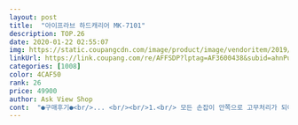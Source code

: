 ```yaml
---
layout: post 
title:  "아이프라브 하드캐리어 MK-7101" 
description: TOP.26 
date: 2020-01-22 02:55:07 
img: https://static.coupangcdn.com/image/product/image/vendoritem/2019/05/31/4687590642/5dc20646-e225-4c22-b641-90588c475dc4.jpg 
linkUrl: https://link.coupang.com/re/AFFSDP?lptag=AF3600438&subid=ahnPublicAsk&pageKey=213819085&itemId=73354120&vendorItemId=4687590642&traceid=V0-113-ea91869a2ff93c3c 
categories: [1008] 
color: 4CAF50 
rank: 26 
price: 49900 
author: Ask View Shop 
cont:  "●구매후기●<br/>... <br/><br/>1.<br/> 모든 손잡이 안쪽으로 고무처리가 되어있어<br/>1.<br/> 확장부위 박음질불량ㅡ 지퍼옆 천이 박혀 있어  뜯어질까봐 걱정됩니다<br/>2.<br/> 내부 AS위한 지퍼 뒤집어 박힘 ㅡ개인적으론 상관없습니다<br/>2.<br/> 캐리어 핸들 3단조작도 편하고,  확장시 다른가방처럼 옆 기둥사이즈가<br/>2018년11월 중순에 제주도 4박 5일<br/>20사즈는 겨울이나 긴여행은 작은거 같아<br/>24사이즈 20사이즈 둘다 별문제없이<br/>3.<br/> 내부속 나사 하나가 그냥돌아다님 ㅡ딸그락 소리가 나서 어쩔수없이 열어봤습니다.<br/> 그런데 나사하나가 굴러다니더군요 여기저기 살펴보았으나<br/>3.<br/> 외관 디자인, 색상, 강도 모두 좋습니다.<br/><br/>4.<br/> 나사박힌 구멍 틀이 깨진듯이 되어있어 부서질까 걱정됨ㅡ 틀이 안맞는데 나사가 허당으로 박힌느낌? 핸들연장되는위치입니다.<br/><br/>5.<br/> 내부 Y 고정벨트 박음질이 덜되어있고, 실이끊어져 풀려있습니다ㅡ<br/>6월 20~22일<br/>8월 23일에 괌으로 늦은 여름휴가 다녀왔어요.<br/><br/>~~~~~~~~~~~~~~<br/>~~~~~~~~~~~~~~~~~~~~~~~~~<br/>☆☆☆☆☆♧♧☆♧♧♧♧♧♧♧♧♧♧♧<br/>♤☆♧♤☆♧♤☆♧♤☆♧♤☆♧<br/>가격 저렴한거치곤 실용성 있는 제품입니다.<br/><br/>가격이 저렴하고 상품평도 좋아서 무사히 다녀올거라 기대해봅니다.<br/><br/>가방끈 조절하듯 줄어듭니다<br/>걱정없이 쇼핑했어요.<br/><br/>걱정했는데 무사히 잘 받았고요<br/>고급스럽거나 진하고 깊은 느낌의 와인색은<br/>곧 있을 여름휴가때도  잘 사용할수 있을거 같네요.<br/><br/>괌으로 5박6일 아들과 둘이 여행 다녀왔습니다.<br/><br/>괌은 마국령이라 입국심사 까다롭다해서 아예<br/>괜찮은 제품인거 같아요.<br/><br/>구매하시는 분들 도움되시길 바래요.<br/><br/>궁금한건 오늘 어쩔수없이 출국하여  사용했습니다<br/>궁금해 하시는 분들을 위해서 실제와<br/>그런데 다녀온후에 보니 스크레치가 거의<br/>그리고 가방걸이 ㅋㅋㅋ<br/>그리고, 핸들 흔들거림이 거의없습니다.<br/><br/>그저 비싸고 이쁜거보다 많이 팔리고 상품평 좋은 걸로 구입했어요.<br/><br/>끌고서 이번엔 커버를 씌우지 않고 갔어요.<br/><br/>나왔습니다.<br/><br/>날씨가 예측할 수 없다고 하길래 큰<br/>넣어서 수화물에 맡겼는데요.<br/><br/>눈에 확 띄는 색이 아닌 은은한 느낌이랄까요.<br/><br/>다녀왔어요.<br/><br/>다들 구매한다고 했습니다<br/>다른상품평에 있듯 밴드가 아니지만  늘이고 줄이는것은  맨위에 끈만잡아 당기면<br/>다시 24 크기로 좀 더 큰걸로 재주문 했습니다.<br/><br/>다음 주 블라디보스톡 여행 예정이라<br/>다음엔 잠금하고 가봐야겠어요.<br/><br/>다행이 빠진곳은 없네요, 예비용일까요? ?<br/>다행히 두개 다 물건에 흠집 하나 없이 빠른배송으로 잘 도착했구요.<br/><br/>다행히 전혀 파손되지 않고 온전히 잘 다녀왔어요.<br/><br/>단점... <br/>... <br/>     사진참고<br/>더스티레드 색상은 잘 주문하지 않으셔서<br/>돌아올때 작은병사이즈 소주를 선물받아<br/>되는거였어요.<br/><br/>등 부피있는 물건도 확장해서 넣으니 용량 부족하지 않게 다 담아 올수 있어서 좋았어요.<br/><br/>딱 라떼색깔이라 보시면 됩니다<br/>또한 기둥이  알루미늄 느낌이 아니어서  빛 반사로 인해 고급스럽습니다<br/>라떼골드  색상 맘에 듭니다.<br/><br/>락설정 아들이 도와줬는데<br/>만족스러워요.<br/><br/>먼저 구매를 하구요.<br/><br/>먼저 다녀오신 분들의 의견 신뢰해 보려구요.<br/><br/>목요일출국이라 급하게 화요일 주문후 빠른배송요청하여<br/>무지 쉬워서 여자 혼자서도 잘할듯요.<br/><br/>뭇튼 상품평 좋고 라떼 한 잔 하는 듯한 느낌의 색깔이라<br/>뭐 가격이 착하니 세개다 구입해서 용도별로<br/>바퀴도 살짝 적당히 소리나고 부드럽게 잘 굴러갑니다.<br/><br/>바퀴도 잘 굴러가구오.<br/><br/>배송은빠릅니다  정말감사합니다.<br/><br/>백화점 입점 브랜드라 믿고샀습니다<br/>번호를 잘못받아적어서 없는번호라고 나오네요ㅠㅠ<br/>베이지보다는 좀 더 진해서 더 좋네요.<br/><br/>벨트끈이 바로 고리 라는거.<br/><br/>별로 스크레치 나지 않고 깨끗한 상태로<br/>보관도 용이하네요.<br/><br/>사용하고 싶네요.<br/><br/>사용후기는 또 올리겠습니다<br/>사진은 미묘한차이는 있지만 실제색상과 흡사하도록<br/>살짝 당겨서 끈이 나오면 끈을 다른손으로 잡아 그 끈에 걸면<br/>살짝 흠도 나야 여행가는 기분 난다나ㅋ<br/>새 캐리어라 커버 사서 씌웠더니 스크래치 걱정할 필요도 없었구요.<br/><br/>색이 참 궁금했는데<br/>선물많이 사게되면 자크풀면 또 용량이 커지니<br/>손잡이는 이단이고 조금 흔들리기는 하지만<br/>수요일날 잘 수령하였습니다<br/>수하물에 실었는데요~<br/>스크레치 나는지 보려면 커버 안 씌어야 하는데 새거라<br/>스크레치 시험상 커버 씌우지 않고<br/>스크레치 하나 없이 좋은 제품으로 왔네요.<br/><br/>신경써서 찍어서 올렸으니 참고하세요.<br/><br/>아니고 그냥 무난한 색상입니다.<br/><br/>아들은 20사이즈  전 24사이즈로.<br/><br/>아들은 라떼골드 작은 캐리어, 나는 빨간 캐리어<br/>아직도 미련하게 갖고 있었네요.<br/><br/>안난거 있죠.<br/><br/>안에 포개 넣으면 수납하기도 쉬울테니까요.<br/><br/>앞으로도 백화점 판매 제품답게 작은부분도 세심하게 신경써주셔야 할꺼같습니다<br/>어떻게 거는지 몰라서 아들이랑 땡겼다 놨다를 반복 ㅋ<br/>어쩔수 없이 80미리짜리 24개 캐리어에<br/>여기 제품은 가격도 저렴한반면<br/>여행 다녀와서 변동된 사항 자세하게 올리겠습니다.<br/><br/>여행 다녀와서 후기 이어 올리겠습니다.<br/><br/>여행시 산 운동화 두 켤레, 초코릿,비누, 커피, 차<br/>여행시 파손과 스크레치가 별로 없더라구요.<br/><br/>오늘보니 쟈크도 하나 빠지고 버려야되겠어요.<br/><br/>온 가족 남려노소 무난한 색깔입니다.<br/><br/>온가족 무난히 사용할수 있을것 같아요.<br/><br/>온전하게요.<br/><br/>이 가격에 만족합니다.<br/>~~ ^<br/>이건 제가 그냥 박았어요<br/>이박삼일로 블라디보스톡 다녀왔어요.<br/><br/>작은 초기불량이 좀 여러군데 있습니다 ㅠㅠ<br/>잠금장치 하지 않고 갔어요.<br/><br/>잠금장치도 튼튼하고 아주좋습니다<br/>잡는순간 그립감이 좋습니다.<br/> 손에  착 달라붙는듯한 느낌이라서 이동시  빠지지않을꺼같아요<br/>저도 직접 여행다녀와야 알겠지만<br/>저렴한 가격에 너무 큰 요구인듯 싶기도 하구  ㅎ<br/>저렴한 가격이라 걱정이 조금 되었는데<br/>전체 적인건 만족하며, 확장박음질부분과  안쪽나사박힌 보조틀이 안맞는부분이  제일 신경쓰입니다<br/>전화통화했는후  사진보내달라고 하셨는데<br/>점점 줄어드는 모습이 아니라 메탈느낌의 큰기둥하나로 보입니다<br/>제 미련에 한 표 던집니다.<br/><br/>제품 장점.<br/> ... <br/><br/>젤 작은 캐리어인데 들어가는게 엄청나요.<br/><br/>조금 더 큰것도 주문하려고 합니다.<br/><br/>친구들이 모두 보고 멋지고, 이뿌고,  내부 실용적이라며<br/>캐리어 구입하려고 눈 빠지게 이리저리 많이 검색했는데<br/>캐리어 라떼골드  색상으로 20사이즈<br/>캐리어 비싼줄 알고 십년도 넘은 바퀴두개짜리 캐리어를<br/>캐리어 커버가 없어 새로 사야는점이 좀 그렇지만<br/>캐리어가 필요했어요.<br/><br/>커버 안 학서 스크레치  날 거라 예상했는데<br/>커버를 씌우니 찾을때도 표시가 금방 나서 좋더라구요.<br/><br/>큰가방안에 작은가방 겹쳐 넣으니 말에요ㅎ<br/>해도 별문제 없는데 혹시나 하고 말에요.<br/><br/>향후 어떤 서비스가 가능할까요?<br/>확장 덕분에 않은 짐 다 넣을수 있었어요.<br/><br/>확장으로 용량이 커져서 좋았어요.<br/><br/>흡사한 색으로 사진 찍어서 올립니다.<br/><br/>" 
---
```

